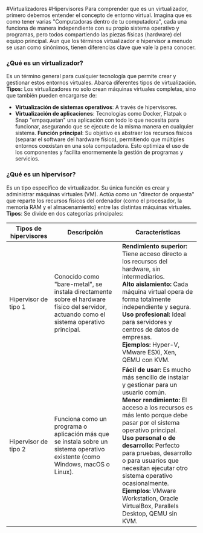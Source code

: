 #Virtualizadores #Hipervisores
Para comprender que es un virtualizador, primero debemos entender el concepto de entorno virtual. Imagina que es como tener varias "Computadoras dentro de tu computadora", cada una funciona de manera independiente con su propio sistema operativo y  programas, pero todos compartiendo las piezas físicas (hardware) del equipo principal.
Aun que los términos virtualizador e hipervisor a menudo se usan como sinónimos, tienen diferencias clave que vale la pena conocer.

### **¿Qué es un virtualizador?**
Es un término general para cualquier tecnología que permite crear y gestionar estos entornos virtuales. Abarca diferentes tipos de virtualización.
**Tipos:** Los virtualizadores no solo crean máquinas virtuales completas, sino que también pueden encargarse de:
* **Virtualización de sistemas operativos**: A través de hipervisores.
* **Virtualización de aplicaciones**: Tecnologías como Docker, Flatpak o Snap "empaquetan" una aplicación con todo lo que necesita para funcionar, asegurando que se ejecute de la misma manera en cualquier sistema.
**Función principal**: Su objetivo es abstraer los recursos físicos (separar el software del hardware físico), permitiendo que múltiples entornos coexistan en una sola computadora. Esto optimiza el uso de los componentes y facilita enormemente la gestión de programas y servicios.

### **¿Qué es un hipervisor?**
Es un tipo específico de virtualizador. Su única función es crear y administrar máquinas virtuales (VM). Actúa como un "director de orquesta" que reparte los recursos físicos del ordenador (como el procesador, la memoria RAM y el almacenamiento) entre las distintas máquinas virtuales.
**Tipos**: Se divide en dos categorías principales:

| Tipos de hipervisores | Descripción                                                                                                                              | Características                                                                                                                                                                                                                                                                                                                                                                                                                                             |
| --------------------- | ---------------------------------------------------------------------------------------------------------------------------------------- | ----------------------------------------------------------------------------------------------------------------------------------------------------------------------------------------------------------------------------------------------------------------------------------------------------------------------------------------------------------------------------------------------------------------------------------------------------------- |
| Hipervisor de tipo 1  | Conocido como "bare-metal", se instala directamente sobre el hardware físico del servidor, actuando como el sistema operativo principal. | **Rendimiento superior:** Tiene acceso directo a los recursos del hardware, sin intermediarios.<br>**Alto aislamiento:** Cada máquina virtual opera de forma totalmente independiente y segura.<br>**Uso profesional:** Ideal para servidores y centros de datos de empresas.<br>**Ejemplos:** Hyper-V, VMware ESXi, Xen, QEMU con KVM.                                                                                                                     |
| Hipervisor de tipo 2  | Funciona como un programa o aplicación más que se instala sobre un sistema operativo existente (como Windows, macOS o Linux).            | **Fácil de usar:** Es mucho más sencillo de instalar y gestionar para un usuario común.<br>**Menor rendimiento:** El acceso a los recursos es más lento porque debe pasar por el sistema operativo principal.<br>**Uso personal o de desarrollo:** Perfecto para pruebas, desarrollo o para usuarios que necesitan ejecutar otro sistema operativo ocasionalmente.<br>**Ejemplos:** VMware Workstation, Oracle VirtualBox, Parallels Desktop, QEMU sin KVM. |
